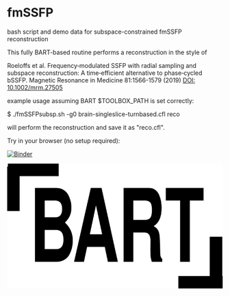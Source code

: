 # fmSSFP
bash script and demo data for subspace-constrained fmSSFP reconstruction

This fully BART-based routine performs a reconstruction in the style of

Roeloffs et al. Frequency‐modulated SSFP with radial sampling and subspace
reconstruction: A time‐efficient alternative to phase‐cycled bSSFP.
Magnetic Resonance in Medicine 81:1566-1579 (2019)
[DOI: 10.1002/mrm.27505](https://doi.org/10.1002/mrm.27505)


example usage assuming BART $TOOLBOX_PATH is set correctly:

$ ./fmSSFPsubsp.sh -g0 brain-singleslice-turnbased.cfl reco 

will perform the reconstruction and save it as "reco.cfl".


Try in your browser (no setup required):

[![Binder](https://mybinder.org/badge_logo.svg)](https://mybinder.org/v2/gh/mrirecon/fmSSFP/master?filepath=run.ipynb)



[![BART](./bart.svg)](https://mrirecon.github.io/bart)

